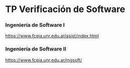 # TP Verificación de Software

### Ingeniería de Software I
https://www.fceia.unr.edu.ar/asist/index.html

### Ingeniería de Software II
https://www.fceia.unr.edu.ar/ingsoft/
